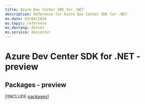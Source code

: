 ```yaml
---
title: Azure Dev Center SDK for .NET
description: Reference for Azure Dev Center SDK for .NET
ms.date: 03/04/2024
ms.topic: reference
ms.devlang: dotnet
ms.service: devcenter
---
```

# Azure Dev Center SDK for .NET - preview
## Packages - preview
[!INCLUDE [packages](dev-center-index.md)]
